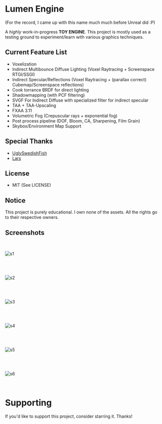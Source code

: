 # Lumen Engine

(For the record, I came up with this name much much before Unreal did :P) 

A *highly* work-in-progress **TOY ENGINE**. This project is mostly used as a testing ground to experiment/learn with various graphics techniques. 

## Current Feature List 

- Voxelization
- Indirect Multibounce Diffuse Lighting (Voxel Raytracing + Screenspace RTGI/SSGI) 
- Indirect Specular/Reflections (Voxel Raytracing + (parallax correct) Cubemap/Screenspace reflections)
- Cook torrance BRDF for direct lighting
- Shadowmapping (with PCF filtering)
- SVGF For Indirect Diffuse with specialized filter for indirect specular
- TAA + TAA-Upscaling
- FXAA 3.11
- Volumetric Fog (Crepuscular rays + exponential fog)
- Post process pipeline (DOF, Bloom, CA, Sharpening, Film Grain)
- Skybox/Environment Map Support

## Special Thanks
- [UglySwedishFish](https://github.com/UglySwedishFish)
- [Lars](https://github.com/Ciwiel3/)

## License
- MIT (See LICENSE)

## Notice
This project is purely educational. I own none of the assets. All the rights go to their respective owners.

## Screenshots 

</br>

![s1](https://github.com/swr06/Lumen-Engine/blob/main/Screenshots/1.png)

</br>

</br>

![s2](https://github.com/swr06/Lumen-Engine/blob/main/Screenshots/2.jpg)

</br>

</br>

![s3](https://github.com/swr06/Lumen-Engine/blob/main/Screenshots/3.jpg)

</br>

</br>

![s4](https://github.com/swr06/Lumen-Engine/blob/main/Screenshots/4.png)

</br>

</br>

![s5](https://github.com/swr06/Lumen-Engine/blob/main/Screenshots/5.jpg)

</br>

</br>

![s6](https://github.com/swr06/Lumen-Engine/blob/main/Screenshots/6.jpg)

</br>

# Supporting

If you'd like to support this project, consider starring it. Thanks!

